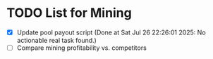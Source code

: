 # TODO List for Mining

- [x] Update pool payout script  (Done at Sat Jul 26 22:26:01 2025: No actionable real task found.)
- [ ] Compare mining profitability vs. competitors